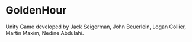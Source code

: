 # GoldenHour
Unity Game developed by Jack Seigerman, John Beuerlein, Logan Collier, Martin Maxim, Nedine Abdulahi.

